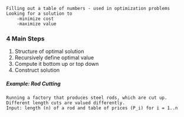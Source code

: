 	Filling out a table of numbers - used in optimization problems
	Looking for a solution to
		-minimize cost
		-maximize value

### 4 Main Steps
1. Structure of optimal solution
2. Recursively define optimal value
3. Compute it bottom up or top down
4. Construct solution

##### Example: Rod Cutting
	Running a factory that produces steel rods, which are cut up. Different length cuts are valued differently.
	Input: length (n) of a rod and table of prices (P_i) for i = 1..n
	